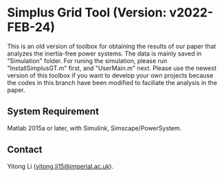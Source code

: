 # Simplus Grid Tool (Version: v2022-FEB-24)

This is an old version of toolbox for obtaining the results of our paper that analyzes the inertia-free power systems. The data is mainly saved in "Simulation" folder. For runing the simulation, please run "InstallSimplusGT.m" first, and "UserMain.m" next. Please use the newest version of this toolbox if you want to develop your own projects because the codes in this branch have been modified to faciliate the analysis in the paper.

## System Requirement

Matlab 2015a or later, with Simulink, Simscape/PowerSystem.

## Contact

Yitong Li (yitong.li15@imperial.ac.uk).